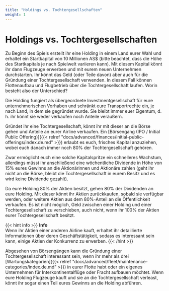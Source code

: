 ```yaml
---
title: "Holdings vs. Tochtergesellschaften"
weight: 1
---
```


# Holdings vs. Tochtergesellschaften

Zu Beginn des Spiels erstellt ihr eine Holding in einem Land eurer Wahl und erhaltet ein Startkapital von 10 Millionen AS$ (bitte beachtet, dass die Höhe des Startkapitals je nach Spielwelt variieren kann). Mit diesem Kapital könnt ihr dann Flugzeuge erwerben und mit eurem neuen Unternehmen durchstarten. Ihr könnt das Geld (oder Teile davon) aber auch für die Gründung einer Tochtergesellschaft verwenden. In diesem Fall können Flottenaufbau und Flugbetrieb über die Tochtergesellschaft laufen. Worin besteht also der Unterschied?

Die Holding fungiert als übergeordnete Investmentgesellschaft für eure unternehmerischen Vorhaben und schränkt eure Transportrechte ein, je nach Land, in dem sie gegründet wurde. Sie bleibt immer euer Eigentum, d. h. ihr könnt sie weder verkaufen noch Anteile veräußern.

Gründet ihr eine Tochtergesellschaft, könnt ihr mit dieser an die Börse gehen und Anteile an eurer Airline verkaufen. Ein [Börsengang (IPO / Initial Public Offering)]({{< relref "docs/advanced/finances/initial-public-offerings/index.de.md" >}}) erlaubt es euch, frisches Kapital anzuziehen, wobei euch danach immer noch 80% der Tochtergesellschaft gehören.

Zwar ermöglicht euch eine solche Kapitalspritze ein schnelleres Wachstum, allerdings müsst ihr anschließend eine wöchentliche Dividende in Höhe von 15% eures Gewinns an die Aktionärinnen und Aktionäre zahlen (geht ihr nicht an die Börse, bleibt die Tochtergesellschaft in eurem Besitz und es wird keine Dividende gezahlt).

Da eure Holding 80% der Aktien besitzt, gehen 80% der Dividenden an eure Holding. Mit dieser könnt ihr Aktien zurückkaufen, sobald sie verfügbar werden, oder weitere Aktien aus dem 80%-Anteil an die Öffentlichkeit verkaufen. Es ist nicht möglich, Geld zwischen einer Holding und einer Tochtergesellschaft zu verschieben, auch nicht, wenn ihr 100% der Aktien eurer Tochtergesellschaft besitzt.

{{< hint info >}}
**Info**  
Wenn ihr Aktien einer anderen Airline kauft, erhaltet ihr detaillierte Informationen über deren Geschäftstätigkeit, sodass es interessant sein kann, einige Aktien der Konkurrenz zu erwerben.
{{< /hint >}}

Abgesehen von Börsengängen kann die Gründung einer Tochtergesellschaft interessant sein, wenn ihr mehr als drei [Wartungskategorien]({{< relref "docs/advanced/fleet/maintenance-categories/index.de.md" >}}) in eurer Flotte habt oder ein eigenes Unternehmen für Interkontinentalflüge oder Fracht aufbauen möchtet. Wenn eure Holding Flugzeuge kauft und sie an die Tochtergesellschaft verleast, könnt ihr sogar einen Teil eures Gewinns an die Holding abführen.
